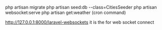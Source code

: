 php artisan migrate
php artisan seed:db --class=CitiesSeeder 
php artisan websocket:serve 
php artisan get:weather  (cron command)

http://127.0.0.1:8000/laravel-websockets 
it is the for web socket connect
